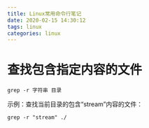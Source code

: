 ```yaml
---
title: Linux常用命令行笔记
date: 2020-02-15 14:30:12
tags: linux
categories: linux
---
```


# 查找包含指定内容的文件

    grep -r 字符串 目录
示例：查找当前目录的包含“stream”内容的文件：

```
grep -r "stream" ./
```

